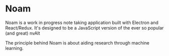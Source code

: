 # Noam

Noam is a work in progress note taking application built with Electron and React/Redux. It's designed to be a JavaScript version of the ever so popular (and great) nvAlt

The principle behind Noam is about aiding research through machine learning.